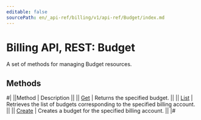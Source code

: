 ```yaml
---
editable: false
sourcePath: en/_api-ref/billing/v1/api-ref/Budget/index.md
---
```


# Billing API, REST: Budget

A set of methods for managing Budget resources.

## Methods

#|
||Method | Description ||
|| [Get](get.md) | Returns the specified budget. ||
|| [List](list.md) | Retrieves the list of budgets corresponding to the specified billing account. ||
|| [Create](create.md) | Creates a budget for the specified billing account. ||
|#